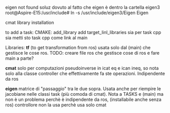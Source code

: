 eigen not found soluz
dovuto al fatto che eigen è dentro la cartella eigen3
root@Aspire-E15:/usr/include# ln -s /usr/include/eigen3/Eigen Eigen





cmat library installation




to add a task:
CMAKE:
add_library
add target_linl_libraries sia per task cpp sia metti sto task cpp come link al main



Libraries:
**tf** (to get transformation from ros) usata solo dal (main) che gestisce le cose ros.
TODO: creare file ros che gestisce cose di ros e fare main a parte?

**cmat** solo per computazioni pseudoinverse in icat eq e ican ineq, so nota solo alla classe controller che effettivamente fa ste operazioni. Indipendente da ros

**eigen** matrice di "passaggio" tra le due sopra.
Usata anche per riempire le jacobiane nelle classi task (più comoda di cmat).
Nota a TASKS e (main) ma non è un problema perchè è indipendente da ros, (installabile anche senza ros)
controllore non la usa perchè usa solo cmat

